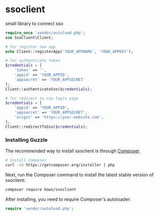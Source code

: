 # ssoclient
small library to connect sso
```php
require_once 'vendor/autoload.php';
use SsoClient\Client;

# for register new app
echo Client::registerApp('YOUR_APPNAME', 'YOUR_APPKEY');

# for authenticate token
$credentials = [
    'token' => '',
    'appid' => 'YOUR_APPID',
    'appsecret' => 'YOUR_APPSECRET'
];
Client::authenticateSso($credentials);

# for redirect to sso login page
$credentials = [
    'appid' => 'YOUR_APPID',
    'appsecret' => 'YOUR_APPSECRET',
    'origin' => 'https://your-website.com',
];
Client::redirectToSso($credentials);
```

### Installing Guzzle
The recommended way to install ssoclient is through [Composer](http://getcomposer.org/).
```bash
# Install Composer
curl -sS https://getcomposer.org/installer | php
```

Next, run the Composer command to install the latest stable version of ssoclient:
```bash
composer require bows/ssoclient
```

After installing, you need to require Composer's autoloader:
```php
require 'vendor/autoload.php';
```

